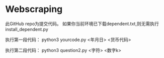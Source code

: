 # Webscraping
此GitHub repo为提交代码。
如果你当前环境已下载dependent.txt,则无需执行install_dependent.py

执行第一段代码：
python3 yourcode.py <年月日> <货币代码>

执行第二段代码：
python3 question2.py <字符> <数字k>

